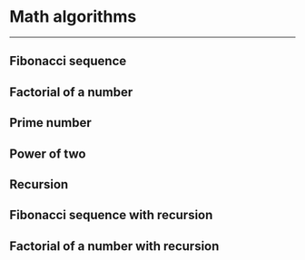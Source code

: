 # Math algorithms

---

## Fibonacci sequence

## Factorial of a number

## Prime number

## Power of two

## Recursion

## Fibonacci sequence with recursion

## Factorial of a number with recursion

